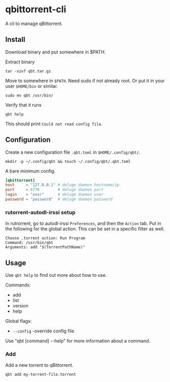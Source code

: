 # qbittorrent-cli

A cli to manage qBittorrent.

## Install

Download binary and put somewhere in $PATH.

Extract binary

    tar -xzvf qbt.tar.gz

Move to somewhere in `$PATH`. Need sudo if not already root. Or put it in your user `$HOME/bin` or similar.

    sudo mv qbt /usr/bin/

Verify that it runs

    qbt help

This should print `Could not read config file`.

## Configuration

Create a new configuration file `.qbt.toml` in `$HOME/.config/qbt/`.

    mkdir -p ~/.config/qbt && touch ~/.config/qbt/.qbt.toml

A bare minimum config.

```toml
[qbittorrent]
host     = "127.0.0.1" # deluge daemon hostname/ip
port     = 6776        # deluge daemon port
login    = "user"      # deluge daemon user
password = "password"  # deluge daemon password
```

### rutorrent-autodl-irssi setup

In rutrorrent, go to autodl-irssi `Preferences`, and then the `Action` tab. Put in the following for the global action. This can be set in a specific filter as well.

```
Choose .torrent action: Run Program
Command: /usr/bin/qbt
Arguments: add "$(TorrentPathName)"
```

## Usage

Use `qbt help` to find out more about how to use.

Commands:
  - add
  - list
  - version
  - help

Global flags:
  * `--config` -override config file
  
Use "qbt [command] --help" for more information about a command.

### Add

Add a new torrent to qBittorrent.

    qbt add my-torrent-file.torrent

